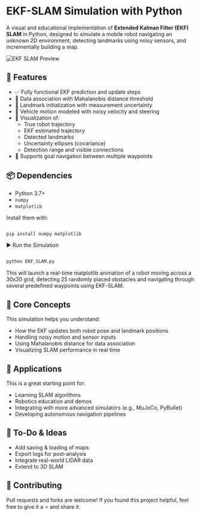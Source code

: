 # EKF-SLAM Simulation with Python

A visual and educational implementation of **Extended Kalman Filter (EKF) SLAM** in Python, designed to simulate a mobile robot navigating an unknown 2D environment, detecting landmarks using noisy sensors, and incrementally building a map.

![EKF SLAM Preview](https://github.com/EricChen0104/EKF_SLAM_PYTHON/blob/master/assets/Demo%20Video%20to%20GIF.gif)

## 🌟 Features

- ✅ Fully functional EKF prediction and update steps
- 📍 Data association with Mahalanobis distance threshold
- 📡 Landmark initialization with measurement uncertainty
- 🚗 Vehicle motion modeled with noisy velocity and steering
- 🧠 Visualization of:
  - True robot trajectory
  - EKF estimated trajectory
  - Detected landmarks
  - Uncertainty ellipses (covariance)
  - Detection range and visible connections
- 🎯 Supports goal navigation between multiple waypoints

## 📦 Dependencies

- Python 3.7+
- `numpy`
- `matplotlib`

Install them with:

```bash

pip install numpy matplotlib

```

▶️ Run the Simulation

```bash

python EKF_SLAM.py

```

This will launch a real-time matplotlib animation of a robot moving across a 30x30 grid, detecting 25 randomly placed obstacles and navigating through several predefined waypoints using EKF-SLAM.

## 🧠 Core Concepts

This simulation helps you understand:

- How the EKF updates both robot pose and landmark positions
- Handling noisy motion and sensor inputs
- Using Mahalanobis distance for data association
- Visualizing SLAM performance in real time

## 🚀 Applications

This is a great starting point for:

- Learning SLAM algorithms
- Robotics education and demos
- Integrating with more advanced simulators (e.g., MuJoCo, PyBullet)
- Developing autonomous navigation pipelines

## 📌 To-Do & Ideas

- Add saving & loading of maps
- Export logs for post-analysis
- Integrate real-world LIDAR data
- Extend to 3D SLAM

## 🤝 Contributing

Pull requests and forks are welcome! If you found this project helpful, feel free to give it a ⭐️ and share it.
